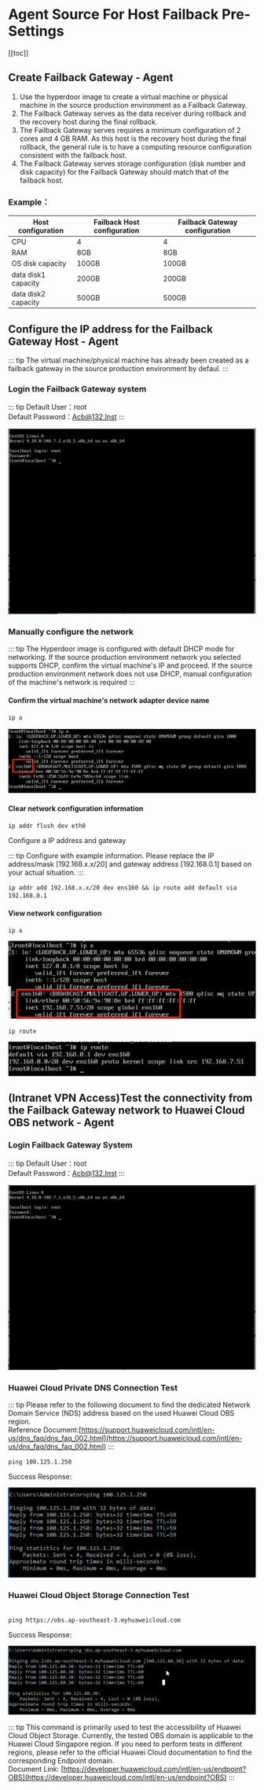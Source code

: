 # Agent Source For Host Failback Pre-Settings

[[toc]]

##  Create Failback Gateway - Agent

1. Use the hyperdoor image to create a virtual machine or physical machine in the source production environment as a Failback Gateway.
2. The Failback Gateway serves as the data receiver during rollback and the recovery host during the final rollback.
3. The Failback Gateway serves requires a minimum configuration of 2 cores and 4 GB RAM. As this host is the recovery host during the final rollback, the general rule is to have a computing resource configuration consistent with the failback host.
4. The Failback Gateway serves storage configuration (disk number and disk capacity) for the Failback Gateway should match that of the failback host.

### Example：
| Host configuration | Failback Host configuration | Failback Gateway configuration |
| --- | --- | --- |
| CPU | 4 | 4 |
| RAM | 8GB | 8GB |
| OS disk capacity | 100GB | 100GB |
| data disk1 capacity | 200GB | 200GB |
| data disk2 capacity | 500GB | 500GB |

## Configure the IP address for the Failback Gateway Host - Agent

::: tip
The virtual machine/physical machine has already been created as a failback gateway in the source production environment by defaul.
:::

### Login the Failback Gateway system

::: tip
Default User：root  
Default Password：Acb@132.Inst
:::

![configure-the-ip-address-for-the-failback-gateway-host---agent-1.png](./images/configure-the-ip-address-for-the-failback-gateway-host---agent-1.png)

### Manually configure the network

::: tip
The Hyperdoor image is configured with default DHCP mode for networking. If the source production environment network you selected supports DHCP, confirm the virtual machine's IP and proceed. If the source production environment network does not use DHCP, manual configuration of the machine's network is required
:::

#### Confirm the virtual machine's network adapter device name

```shell
ip a
```

![configure-the-ip-address-for-the-failback-gateway-host---agent-2.png](./images/configure-the-ip-address-for-the-failback-gateway-host---agent-2.png)

#### Clear network configuration information

```shell
ip addr flush dev eth0
```

Configure a IP address and gateway

::: tip
Configure with example information. Please replace the IP address/mask [192.168.x.x/20] and gateway address [192.168.0.1] based on your actual situation.
:::

```shell
ip addr add 192.168.x.x/20 dev ens160 && ip route add default via 192.168.0.1
```

#### View network configuration

```shell
ip a
```

![configure-the-ip-address-for-the-failback-gateway-host---agent-3.png](./images/configure-the-ip-address-for-the-failback-gateway-host---agent-3.png)

```shell
ip route
```

![configure-the-ip-address-for-the-failback-gateway-host---agent-4.png](./images/configure-the-ip-address-for-the-failback-gateway-host---agent-4.png)

## (Intranet VPN Access)Test the connectivity from the Failback Gateway network to Huawei Cloud OBS network - Agent

### Login Failback Gateway System

::: tip
Default User：root  
Default Password：Acb@132.Inst
:::

![test-the-connectivity-from-the-failback-gateway-network-to-huawei-cloud-obs-network---agent-1.png](./images/test-the-connectivity-from-the-failback-gateway-network-to-huawei-cloud-obs-network---agent-1.png)

### Huawei Cloud Private DNS Connection Test

::: tip
Please refer to the following document to find the dedicated Network Domain Service (NDS) address based on the used Huawei Cloud OBS region.  
Reference Document:[https://support.huaweicloud.com/intl/en-us/dns_faq/dns_faq_002.html](https://support.huaweicloud.com/intl/en-us/dns_faq/dns_faq_002.html)
:::

```shell
ping 100.125.1.250
```

Success Response:

![test-the-connectivity-from-the-failback-gateway-network-to-huawei-cloud-obs-network---agent-2.png](./images/test-the-connectivity-from-the-failback-gateway-network-to-huawei-cloud-obs-network---agent-2.png)

### Huawei Cloud Object Storage Connection Test

```shell

ping https://obs.ap-southeast-3.myhuaweicloud.com

```

Success Response:

![test-the-connectivity-from-the-failback-gateway-network-to-huawei-cloud-obs-network---agent-3.png](./images/test-the-connectivity-from-the-failback-gateway-network-to-huawei-cloud-obs-network---agent-3.png)

::: tip
This command is primarily used to test the accessibility of Huawei Cloud Object Storage. Currently, the tested OBS domain is applicable to the Huawei Cloud Singapore region. If you need to perform tests in different regions, please refer to the official Huawei Cloud documentation to find the corresponding Endpoint domain.  
Document Link: [https://developer.huaweicloud.com/intl/en-us/endpoint?OBS](https://developer.huaweicloud.com/intl/en-us/endpoint?OBS)
:::

